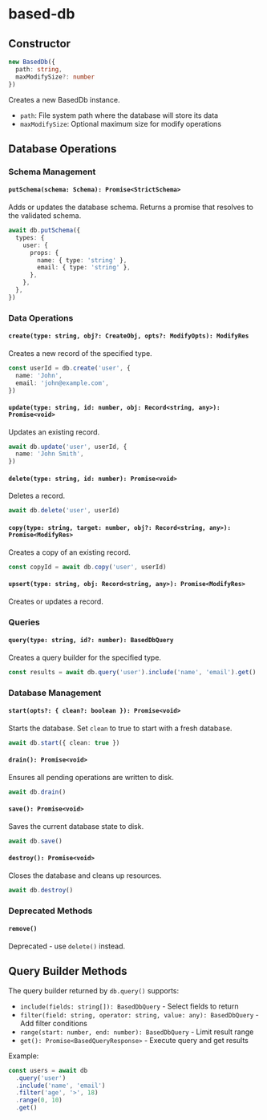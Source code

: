 # based-db

## Constructor

```ts
new BasedDb({
  path: string,
  maxModifySize?: number
})
```

Creates a new BasedDb instance.

- `path`: File system path where the database will store its data
- `maxModifySize`: Optional maximum size for modify operations

## Database Operations

### Schema Management

#### `putSchema(schema: Schema): Promise<StrictSchema>`

Adds or updates the database schema. Returns a promise that resolves to the validated schema.

```ts
await db.putSchema({
  types: {
    user: {
      props: {
        name: { type: 'string' },
        email: { type: 'string' },
      },
    },
  },
})
```

### Data Operations

#### `create(type: string, obj?: CreateObj, opts?: ModifyOpts): ModifyRes`

Creates a new record of the specified type.

```ts
const userId = db.create('user', {
  name: 'John',
  email: 'john@example.com',
})
```

#### `update(type: string, id: number, obj: Record<string, any>): Promise<void>`

Updates an existing record.

```ts
await db.update('user', userId, {
  name: 'John Smith',
})
```

#### `delete(type: string, id: number): Promise<void>`

Deletes a record.

```ts
await db.delete('user', userId)
```

#### `copy(type: string, target: number, obj?: Record<string, any>): Promise<ModifyRes>`

Creates a copy of an existing record.

```ts
const copyId = await db.copy('user', userId)
```

#### `upsert(type: string, obj: Record<string, any>): Promise<ModifyRes>`

Creates or updates a record.

### Queries

#### `query(type: string, id?: number): BasedDbQuery`

Creates a query builder for the specified type.

```ts
const results = await db.query('user').include('name', 'email').get()
```

### Database Management

#### `start(opts?: { clean?: boolean }): Promise<void>`

Starts the database. Set `clean` to true to start with a fresh database.

```ts
await db.start({ clean: true })
```

#### `drain(): Promise<void>`

Ensures all pending operations are written to disk.

```ts
await db.drain()
```

#### `save(): Promise<void>`

Saves the current database state to disk.

```ts
await db.save()
```

#### `destroy(): Promise<void>`

Closes the database and cleans up resources.

```ts
await db.destroy()
```

### Deprecated Methods

#### `remove()`

Deprecated - use `delete()` instead.

## Query Builder Methods

The query builder returned by `db.query()` supports:

- `include(fields: string[]): BasedDbQuery` - Select fields to return
- `filter(field: string, operator: string, value: any): BasedDbQuery` - Add filter conditions
- `range(start: number, end: number): BasedDbQuery` - Limit result range
- `get(): Promise<BasedQueryResponse>` - Execute query and get results

Example:

```ts
const users = await db
  .query('user')
  .include('name', 'email')
  .filter('age', '>', 18)
  .range(0, 10)
  .get()
```
